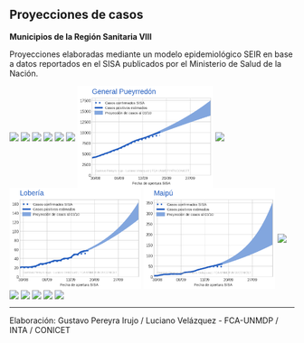 ## Proyecciones de casos

**Municipios de la Región Sanitaria VIII**

Proyecciones elaboradas mediante un modelo epidemiológico SEIR en base a datos reportados en el SISA publicados por el Ministerio de Salud de la Nación.

<a href="./proyecciones_municipios/proyección_ayacucho.html">     <img src="https://github.com/gpereyrairujo/datos-covid19/raw/main/docs/proyecciones_municipios/proyección_ayacucho.png?raw=true" align="center" height="180"></a>
<a href="./proyecciones_municipios/proyección_balcarce.html">     <img src="https://github.com/gpereyrairujo/datos-covid19/raw/main/docs/proyecciones_municipios/proyección_balcarce.png?raw=true" align="center" height="180"></a>
<a href="./proyecciones_municipios/proyección_general_alvarado.html">     <img src="https://github.com/gpereyrairujo/datos-covid19/raw/main/docs/proyecciones_municipios/proyección_general_alvarado.png?raw=true" align="center" height="180"></a>
<a href="./proyecciones_municipios/proyección_general_guido.html"><img src="https://github.com/gpereyrairujo/datos-covid19/raw/main/docs/proyecciones_municipios/proyección_general_guido.png?raw=true" align="center" height="180"></a>
<a href="./proyecciones_municipios/proyección_general_juan_madariaga.html"><img src="https://github.com/gpereyrairujo/datos-covid19/raw/main/docs/proyecciones_municipios/proyección_general_juan_madariaga.png?raw=true" align="center" height="180"></a>
<a href="./proyecciones_municipios/proyección_general_lavalle.html"><img src="https://github.com/gpereyrairujo/datos-covid19/raw/main/docs/proyecciones_municipios/proyección_general_lavalle.png?raw=true" align="center" height="180"></a>
<a href="./proyecciones_municipios/proyección_general_pueyrredón.html"><img src="https://github.com/gpereyrairujo/datos-covid19/raw/main/docs/proyecciones_municipios/proyección_general_pueyrredón.png?raw=true" align="center" height="180"></a>
<a href="./proyecciones_municipios/proyección_la_costa.html"><img src="https://github.com/gpereyrairujo/datos-covid19/raw/main/docs/proyecciones_municipios/proyección_la_costa.png?raw=true" align="center" height="180"></a>
<a href="./proyecciones_municipios/proyección_lobería.html"><img src="https://github.com/gpereyrairujo/datos-covid19/raw/main/docs/proyecciones_municipios/proyección_lobería.png?raw=true" align="center" height="180"></a>
<a href="./proyecciones_municipios/proyección_maipú.html"><img src="https://github.com/gpereyrairujo/datos-covid19/raw/main/docs/proyecciones_municipios/proyección_maipú.png?raw=true" align="center" height="180"></a>
<a href="./proyecciones_municipios/proyección_mar_chiquita.html"><img src="https://github.com/gpereyrairujo/datos-covid19/raw/main/docs/proyecciones_municipios/proyección_mar_chiquita.png?raw=true" align="center" height="180"></a>
<a href="./proyecciones_municipios/proyección_necochea.html"><img src="https://github.com/gpereyrairujo/datos-covid19/raw/main/docs/proyecciones_municipios/proyección_necochea.png?raw=true" align="center" height="180"></a>
<a href="./proyecciones_municipios/proyección_pinamar.html"><img src="https://github.com/gpereyrairujo/datos-covid19/raw/main/docs/proyecciones_municipios/proyección_pinamar.png?raw=true" align="center" height="180"></a>
<a href="./proyecciones_municipios/proyección_san_cayetano.html"><img src="https://github.com/gpereyrairujo/datos-covid19/raw/main/docs/proyecciones_municipios/proyección_san_cayetano.png?raw=true" align="center" height="180"></a>
<a href="./proyecciones_municipios/proyección_tandil.html"><img src="https://github.com/gpereyrairujo/datos-covid19/raw/main/docs/proyecciones_municipios/proyección_tandil.png?raw=true" align="center" height="180"></a>
<a href="./proyecciones_municipios/proyección_villa_gesell.html"><img src="https://github.com/gpereyrairujo/datos-covid19/raw/main/docs/proyecciones_municipios/proyección_villa_gesell.png?raw=true" align="center" height="180"></a>

---

Elaboración: Gustavo Pereyra Irujo / Luciano Velázquez - FCA-UNMDP / INTA / CONICET
